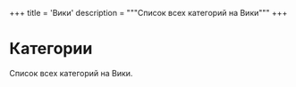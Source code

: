 +++
title = 'Вики'
description = """Список всех категорий на Вики"""
+++

# Категории

Список всех категорий на Вики.
